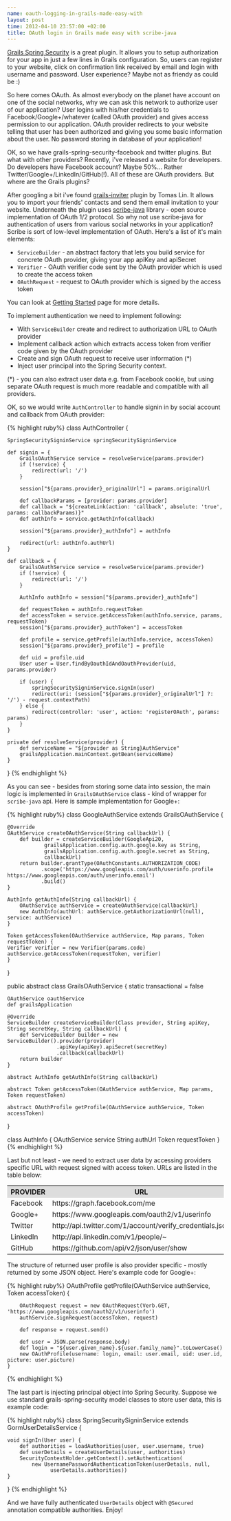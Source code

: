 ```yaml
--- 
name: oauth-logging-in-grails-made-easy-with
layout: post
time: 2012-04-10 23:57:00 +02:00
title: OAuth login in Grails made easy with scribe-java
---
```

[Grails Spring Security](http://grails.org/plugin/spring-security-core) is a great plugin. It allows you to setup authorization for your app in just a few lines in Grails configuration. So, users can register to your website, click on confirmation link received by email and login with username and password. User experience? Maybe not as friendy as could be :)

So here comes OAuth. As almost everybody on the planet have account on
one of the social networks, why we can ask this network to authorize
user of our application? User logins with his/her credentials to
Facebook/Google+/whatever (called OAuth provider) and gives access
permission to our application. OAuth provider redirects to your website
telling that user has been authorized and giving you some basic
information about the user. No password storing in database of your
application!

OK, so we have grails-spring-security-facebook and twitter plugins. But
what with other providers? Recently, i've released a website for
developers. Do developers have Facebook account? Maybe 50%... Rather
Twitter/Google+/LinkedIn/GitHub(!). All of these are OAuth providers.
But where are the Grails plugins?

After googling a bit i've found
[grails-inviter](http://grails.org/plugin/inviter) plugin by Tomas Lin.
It allows you to import your friends' contacts and send them email
invitation to your website. Underneath the plugin uses
[scribe-java](https://github.com/fernandezpablo85/scribe-java) library -
open source implementation of OAuth 1/2 protocol. So why not use
scribe-java for authentication of users from various social networks in
your application?
Scribe is sort of low-level implementation of OAuth. Here's a list of
it's main elements:

-   `ServiceBuilder` - an abstract factory that lets you build service
    for concrete OAuth provider, giving your app apiKey and apiSecret
-   `Verifier` - OAuth verifier code sent by the OAuth provider which is
    used to create the access token
-   `OAuthRequest` - request to OAuth provider which is signed by the
    access token

You can look at [Getting
Started](https://github.com/fernandezpablo85/scribe-java/wiki/getting-started)
page for more details.

To implement authentication we need to implement following: 

-   With `ServiceBuilder` create and redirect to authorization URL to
    OAuth provider
-   Implement callback action which extracts access token from verifier
    code given by the OAuth provider
-   Create and sign OAuth request to receive user information (\*)
-   Inject user principal into the Spring Security context.

(\*) - you can also extract user data e.g. from Facebook cookie, but
using separate OAuth request is much more readable and compatible with
all providers.

OK, so we would write `AuthController` to handle signin in by social
account and callback from OAuth provider:

{% highlight ruby%}
class AuthController {
 
    SpringSecuritySigninService springSecuritySigninService
 
    def signin = {
        GrailsOAuthService service = resolveService(params.provider)
        if (!service) {
            redirect(url: '/')
        }
 
        session["${params.provider}_originalUrl"] = params.originalUrl
 
        def callbackParams = [provider: params.provider]
        def callback = "${createLink(action: 'callback', absolute: 'true', params: callbackParams)}"
        def authInfo = service.getAuthInfo(callback)
 
        session["${params.provider}_authInfo"] = authInfo
 
        redirect(url: authInfo.authUrl)
    }
 
    def callback = {
        GrailsOAuthService service = resolveService(params.provider)
        if (!service) {
            redirect(url: '/')
        }
 
        AuthInfo authInfo = session["${params.provider}_authInfo"]
 
        def requestToken = authInfo.requestToken
        def accessToken = service.getAccessToken(authInfo.service, params, requestToken)
        session["${params.provider}_authToken"] = accessToken
 
        def profile = service.getProfile(authInfo.service, accessToken)
        session["${params.provider}_profile"] = profile
 
        def uid = profile.uid
        User user = User.findByOauthIdAndOauthProvider(uid, params.provider)
 
        if (user) {
            springSecuritySigninService.signIn(user)
            redirect(uri: (session["${params.provider}_originalUrl"] ?: '/') - request.contextPath)
        } else {
            redirect(controller: 'user', action: 'registerOAuth', params: params)
        }
    }
 
    private def resolveService(provider) {
        def serviceName = "${provider as String}AuthService"
        grailsApplication.mainContext.getBean(serviceName)
    }
 
}
{% endhighlight %}

As you can see - besides from storing some data into session, the main
logic is implemented in `GrailsOAuthService` class - kind of wrapper for
`scribe-java` api. Here is sample implementation for Google+:

{% highlight ruby%}
class GoogleAuthService extends GrailsOAuthService {
 
    @Override
    OAuthService createOAuthService(String callbackUrl) {
        def builder = createServiceBuilder(GoogleApi20,
                grailsApplication.config.auth.google.key as String,
                grailsApplication.config.auth.google.secret as String,
                callbackUrl)
        return builder.grantType(OAuthConstants.AUTHORIZATION_CODE)
               .scope('https://www.googleapis.com/auth/userinfo.profile https://www.googleapis.com/auth/userinfo.email')
               .build()
    }
 
    AuthInfo getAuthInfo(String callbackUrl) {
        OAuthService authService = createOAuthService(callbackUrl)
        new AuthInfo(authUrl: authService.getAuthorizationUrl(null), service: authService)
    }
 
    Token getAccessToken(OAuthService authService, Map params, Token requestToken) {
	Verifier verifier = new Verifier(params.code)
	authService.getAccessToken(requestToken, verifier)
    }
 
}
 
public abstract class GrailsOAuthService {
    static transactional = false
 
    OAuthService oauthService
    def grailsApplication
 
    @Override
    ServiceBuilder createServiceBuilder(Class provider, String apiKey, String secretKey, String callbackUrl) {
        def ServiceBuilder builder = new ServiceBuilder().provider(provider)
                    .apiKey(apiKey).apiSecret(secretKey)
                    .callback(callbackUrl)
        return builder
    }
 
    abstract AuthInfo getAuthInfo(String callbackUrl)
 
    abstract Token getAccessToken(OAuthService authService, Map params, Token requestToken)
 
    abstract OAuthProfile getProfile(OAuthService authService, Token accessToken)
 
}
 
class AuthInfo {
    OAuthService service
    String authUrl
    Token requestToken
}
{% endhighlight %}

Last but not least - we need to extract user data by accessing providers
specific URL with request signed with access token. URLs are listed in
the table below:

<table class="table"><tbody><tr style="background-color: #ddd"><th width="30%">PROVIDER</th><th>URL</th></tr><tr><td>Facebook</td><td>https://graph.facebook.com/me</td></tr><tr><td>Google+</td><td>https://www.googleapis.com/oauth2/v1/userinfo</td></tr><tr><td>Twitter</td><td>http://api.twitter.com/1/account/verify_credentials.json</td></tr><tr><td>LinkedIn</td><td>http://api.linkedin.com/v1/people/~</td></tr><tr><td>GitHub</td><td>https://github.com/api/v2/json/user/show</td></tr></tbody></table>

The structure of returned user profile is also provider specific -
mostly returned by some JSON object. Here's example code for Google+:

{% highlight ruby%}
OAuthProfile getProfile(OAuthService authService, Token accessToken) {
 
        OAuthRequest request = new OAuthRequest(Verb.GET, 'https://www.googleapis.com/oauth2/v1/userinfo')
        authService.signRequest(accessToken, request)
 
        def response = request.send()
 
        def user = JSON.parse(response.body)
        def login = "${user.given_name}.${user.family_name}".toLowerCase()
        new OAuthProfile(username: login, email: user.email, uid: user.id, picture: user.picture)
    }
{% endhighlight %}

The last part is injecting principal object into Spring Security.
Suppose we use standard grails-spring-security model classes to store
user data, this is example code:

{% highlight ruby%}
class SpringSecuritySigninService extends GormUserDetailsService {
 
    void signIn(User user) {
        def authorities = loadAuthorities(user, user.username, true)
        def userDetails = createUserDetails(user, authorities)
        SecurityContextHolder.getContext().setAuthentication(
            new UsernamePasswordAuthenticationToken(userDetails, null, 
                  userDetails.authorities))
    }
 
}
{% endhighlight %}

And we have fully authenticated `UserDetails` object with `@Secured`
annotation compatible authorities.
Enjoy!
